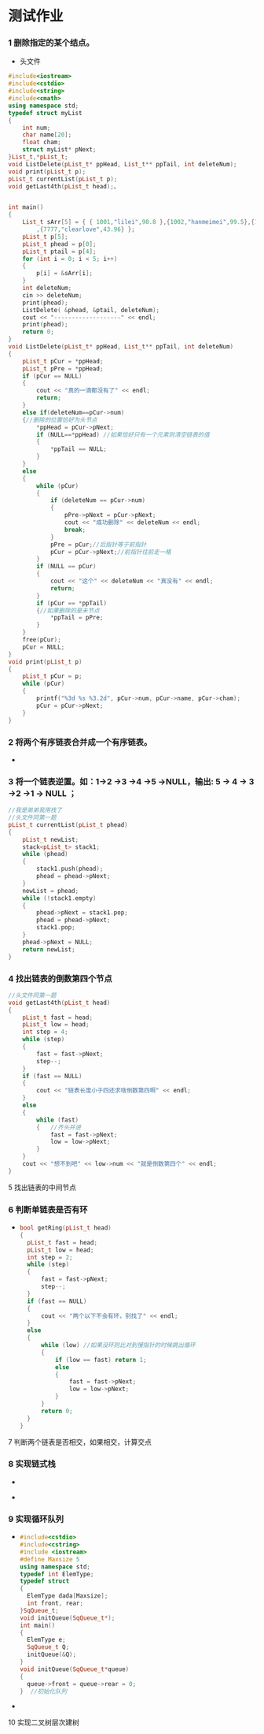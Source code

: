 # 测试作业

### 1 删除指定的某个结点。

- 头文件

```c++
#include<iostream>
#include<cstdio>
#include<string>
#include<cmath>
using namespace std;
typedef struct myList
{
	int num;
	char name[20];
	float cham;
	struct myList* pNext;
}List_t,*pList_t;
void ListDelete(pList_t* ppHead, List_t** ppTail, int deleteNum);
void print(pList_t p);
pList_t currentList(pList_t p);
void getLast4th(pList_t head);、

```



```c++

int main()
{
	List_t sArr[5] = { { 1001,"lilei",98.8 },{1002,"hanmeimei",99.5},{1007,"leelee",77},{1024,"otto",59}
		,{7777,"clearlove",43.96} };
	pList_t p[5];
	pList_t phead = p[0];
	pList_t ptail = p[4];
	for (int i = 0; i < 5; i++)
	{
		p[i] = &sArr[i];
	}
	int deleteNum;
	cin >> deleteNum;
	print(phead);
	ListDelete( &phead, &ptail, deleteNum);
	cout << "-------------------" << endl;
	print(phead);
    return 0;
}
void ListDelete(pList_t* ppHead, List_t** ppTail, int deleteNum)
{
	pList_t pCur = *ppHead;
	pList_t pPre = *ppHead;	
	if (pCur == NULL)
	{
		cout << "真的一滴都没有了" << endl;
		return;
	}
	else if(deleteNum==pCur->num)
	{//删除的位置恰好为头节点
		*ppHead = pCur->pNext;
		if (NULL==*ppHead) //如果恰好只有一个元素则清空链表的值
		{
			*ppTail == NULL;
		}
	}
	else
	{
		while (pCur)
		{
			if (deleteNum == pCur->num)
			{
				pPre->pNext = pCur->pNext;
				cout << "成功删除" << deleteNum << endl;
				break;
			}
			pPre = pCur;//后指针等于前指针
			pCur = pCur->pNext;//前指针往前走一格
		}
		if (NULL == pCur)
		{
			cout << "这个" << deleteNum << "真没有" << endl;
			return;
		}
		if (pCur == *ppTail)
		{//如果删除的是未节点
			*ppTail = pPre;
		}
	}
	free(pCur);
	pCur = NULL;
}
void print(pList_t p)
{
	pList_t pCur = p;
	while (pCur)
	{
		printf("%3d %s %3.2d", pCur->num, pCur->name, pCur->cham);
		pCur = pCur->pNext;
	}
}
```

### 2 将两个有序链表合并成一个有序链表。

- 

### 3 将一个链表逆置。如：1->2 ->3 ->4 ->5 ->NULL，输出: 5 -> 4 -> 3 ->2 ->1 -> NULL ；

```c++
//我是弟弟我用栈了
//头文件同第一题
pList_t currentList(pList_t phead)
{
	pList_t newList;
	stack<pList_t> stack1;
	while (phead)
	{
		stack1.push(phead);
		phead = phead->pNext;
	}
	newList = phead;
	while (!stack1.empty)
	{
		phead->pNext = stack1.pop;
		phead = phead->pNext;
		stack1.pop;
	}
	phead->pNext = NULL;
	return newList;
}
```



### 4 找出链表的倒数第四个节点

```c++
//头文件同第一题
void getLast4th(pList_t head)
{
	pList_t fast = head;
	pList_t low = head;
	int step = 4;
	while (step)
	{
		fast = fast->pNext;
		step--;
	}
	if (fast == NULL)
	{
		cout << "链表长度小于四还求啥倒数第四啊" << endl;
	}
	else
	{
		while (fast)
		{   //齐头并进
			fast = fast->pNext;
			low = low->pNext;
		}
	}
	cout << "想不到吧" << low->num << "就是倒数第四个" << endl;
}
```



5 找出链表的中间节点

### 6 判断单链表是否有环

- ```c++
  bool getRing(pList_t head)
  {
  	pList_t fast = head;
  	pList_t low = head;
  	int step = 2;
  	while (step)
  	{
  		fast = fast->pNext;
  		step--;
  	}
  	if (fast == NULL)
  	{
  		cout << "两个以下不会有环，别找了" << endl;
  	}
  	else
  	{
  		while (low) //如果没环则比对到慢指针的时候跳出循环
  		{
  			if (low == fast) return 1;
  			else
  			{
  				fast = fast->pNext;
  				low = low->pNext;
  			}
  		}
  		return 0;
  	}
  }
  ```

7 判断两个链表是否相交，如果相交，计算交点

### 8 实现链式栈

- ```c++
  
  ```

- 

### 9 实现循环队列

- ```c++
  #include<cstdio>
  #include<cstring>
  #include <iostream>
  #define Maxsize 5
  using namespace std;
  typedef int ElemType;
  typedef struct
  {
  	ElemType dada[Maxsize];
  	int front, rear;
  }SqQueue_t;
  void initQueue(SqQueue_t*);
  int main()
  {
  	ElemType e;
  	SqQueue_t Q;
  	initQueue(&Q);
  }
  void initQueue(SqQueue_t*queue)
  {
  	queue->front = queue->rear = 0;
  }  //初始化队列
  ```

- 

10 实现二叉树层次建树
